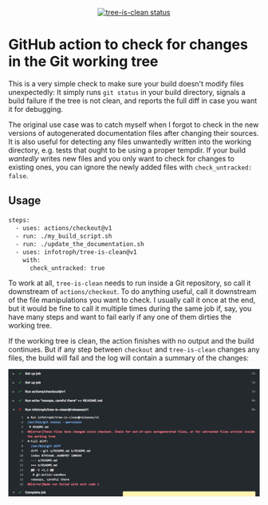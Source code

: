 <p align="center">
  <a href="https://github.com/infotroph/tree-is-clean/actions"><img alt="tree-is-clean status" src="https://github.com/infotroph/tree-is-clean/workflows/build-test/badge.svg"></a>
</p>

# GitHub action to check for changes in the Git working tree

This is a very simple check to make sure your build doesn't modify files unexpectedly: It simply runs `git status` in your build directory, signals a build failure if the tree is not clean, and reports the full diff in case you want it for debugging.

The original use case was to catch myself when I forgot to check in the new versions of autogenerated documentation files after changing their sources. It is also useful for detecting any files unwantedly written into the working directory, e.g. tests that ought to be using a proper tempdir. If your build *wantedly* writes new files and you only want to check for changes to existing ones, you can ignore the newly added files with `check_untracked: false`.

## Usage

```
steps:
  - uses: actions/checkout@v1
  - run: ./my_build_script.sh
  - run: ./update_the_documentation.sh 
  - uses: infotroph/tree-is-clean@v1
    with:
      check_untracked: true
```

To work at all, `tree-is-clean` needs to run inside a Git repository, so call it downstream of `actions/checkout`. To do anything useful, call it downstream of the file manipulations you want to check. I usually call it once at the end, but it would be fine to call it multiple times during the same job if, say, you have many steps and want to fail early if any one of them dirties the working tree.

If the working tree is clean, the action finishes with no output and the build continues. But if any step between `checkout` and `tree-is-clean` changes any files, the build will fail and the log will contain a summary of the changes:

![Screenshot of build failure from a dirty working tree](img/diff-sample.png)

